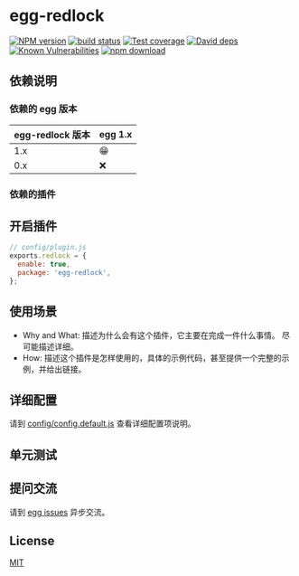 # egg-redlock

[![NPM version][npm-image]][npm-url]
[![build status][travis-image]][travis-url]
[![Test coverage][codecov-image]][codecov-url]
[![David deps][david-image]][david-url]
[![Known Vulnerabilities][snyk-image]][snyk-url]
[![npm download][download-image]][download-url]

[npm-image]: https://img.shields.io/npm/v/egg-redlock.svg?style=flat-square
[npm-url]: https://npmjs.org/package/egg-redlock
[travis-image]: https://img.shields.io/travis/eggjs/egg-redlock.svg?style=flat-square
[travis-url]: https://travis-ci.org/eggjs/egg-redlock
[codecov-image]: https://img.shields.io/codecov/c/github/eggjs/egg-redlock.svg?style=flat-square
[codecov-url]: https://codecov.io/github/eggjs/egg-redlock?branch=master
[david-image]: https://img.shields.io/david/eggjs/egg-redlock.svg?style=flat-square
[david-url]: https://david-dm.org/eggjs/egg-redlock
[snyk-image]: https://snyk.io/test/npm/egg-redlock/badge.svg?style=flat-square
[snyk-url]: https://snyk.io/test/npm/egg-redlock
[download-image]: https://img.shields.io/npm/dm/egg-redlock.svg?style=flat-square
[download-url]: https://npmjs.org/package/egg-redlock

<!--
Description here.
-->

## 依赖说明

### 依赖的 egg 版本

egg-redlock 版本 | egg 1.x
--- | ---
1.x | 😁
0.x | ❌

### 依赖的插件
<!--

如果有依赖其它插件，请在这里特别说明。如

- security
- multipart

-->

## 开启插件

```js
// config/plugin.js
exports.redlock = {
  enable: true,
  package: 'egg-redlock',
};
```

## 使用场景

- Why and What: 描述为什么会有这个插件，它主要在完成一件什么事情。
尽可能描述详细。
- How: 描述这个插件是怎样使用的，具体的示例代码，甚至提供一个完整的示例，并给出链接。

## 详细配置

请到 [config/config.default.js](config/config.default.js) 查看详细配置项说明。

## 单元测试

<!-- 描述如何在单元测试中使用此插件，例如 schedule 如何触发。无则省略。-->

## 提问交流

请到 [egg issues](https://github.com/eggjs/egg/issues) 异步交流。

## License

[MIT](LICENSE)
